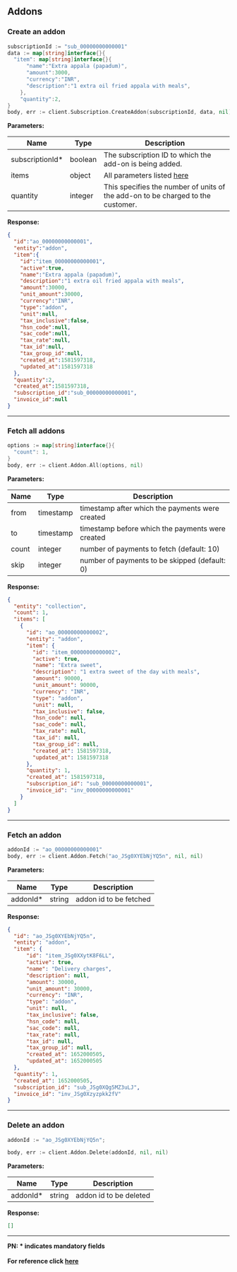 ## Addons

### Create an addon

```go
subscriptionId := "sub_00000000000001"
data := map[string]interface{}{
  "item": map[string]interface{}{
      "name":"Extra appala (papadum)",
      "amount":3000,
      "currency":"INR",
      "description":"1 extra oil fried appala with meals",
    },
    "quantity":2,
}
body, err := client.Subscription.CreateAddon(subscriptionId, data, nil)
```

**Parameters:**

| Name  | Type      | Description                                      |
|-------|-----------|--------------------------------------------------|
| subscriptionId*  | boolean | The subscription ID to which the add-on is being added. |
| items  | object  | All parameters listed [here](https://razorpay.com/docs/api/payments/subscriptions/#create-an-add-on) |
| quantity  | integer | This specifies the number of units of the add-on to be charged to the customer. |

**Response:**
```json
{
  "id":"ao_00000000000001",
  "entity":"addon",
  "item":{
    "id":"item_00000000000001",
    "active":true,
    "name":"Extra appala (papadum)",
    "description":"1 extra oil fried appala with meals",
    "amount":30000,
    "unit_amount":30000,
    "currency":"INR",
    "type":"addon",
    "unit":null,
    "tax_inclusive":false,
    "hsn_code":null,
    "sac_code":null,
    "tax_rate":null,
    "tax_id":null,
    "tax_group_id":null,
    "created_at":1581597318,
    "updated_at":1581597318
  },
  "quantity":2,
  "created_at":1581597318,
  "subscription_id":"sub_00000000000001",
  "invoice_id":null
}
```
-------------------------------------------------------------------------------------------------------

### Fetch all addons

```go
options := map[string]interface{}{
  "count": 1,
}
body, err := client.Addon.All(options, nil)
```

**Parameters:**

| Name  | Type      | Description                                      |
|-------|-----------|--------------------------------------------------|
| from  | timestamp | timestamp after which the payments were created  |
| to    | timestamp | timestamp before which the payments were created |
| count | integer   | number of payments to fetch (default: 10)        |
| skip  | integer   | number of payments to be skipped (default: 0)    |

**Response:**
```json
{
  "entity": "collection",
  "count": 1,
  "items": [
    {
      "id": "ao_00000000000002",
      "entity": "addon",
      "item": {
        "id": "item_00000000000002",
        "active": true,
        "name": "Extra sweet",
        "description": "1 extra sweet of the day with meals",
        "amount": 90000,
        "unit_amount": 90000,
        "currency": "INR",
        "type": "addon",
        "unit": null,
        "tax_inclusive": false,
        "hsn_code": null,
        "sac_code": null,
        "tax_rate": null,
        "tax_id": null,
        "tax_group_id": null,
        "created_at": 1581597318,
        "updated_at": 1581597318
      },
      "quantity": 1,
      "created_at": 1581597318,
      "subscription_id": "sub_00000000000001",
      "invoice_id": "inv_00000000000001"
    }
  ]
}
```
-------------------------------------------------------------------------------------------------------

### Fetch an addon

```go
addonId := "ao_00000000000001"
body, err := client.Addon.Fetch("ao_JSg0XYEbNjYQ5n", nil, nil)
```

**Parameters:**

| Name            | Type    | Description                                                                  |
|-----------------|---------|------------------------------------------------------------------------------|
| addonId*          | string | addon id to be fetched                                               |
**Response:**
```json
{
  "id": "ao_JSg0XYEbNjYQ5n",
  "entity": "addon",
  "item": {
      "id": "item_JSg0XXytK8F6LL",
      "active": true,
      "name": "Delivery charges",
      "description": null,
      "amount": 30000,
      "unit_amount": 30000,
      "currency": "INR",
      "type": "addon",
      "unit": null,
      "tax_inclusive": false,
      "hsn_code": null,
      "sac_code": null,
      "tax_rate": null,
      "tax_id": null,
      "tax_group_id": null,
      "created_at": 1652000505,
      "updated_at": 1652000505
  },
  "quantity": 1,
  "created_at": 1652000505,
  "subscription_id": "sub_JSg0XQg5MZ3uLJ",
  "invoice_id": "inv_JSg0Xzyzpkk2fV"
}
```
-------------------------------------------------------------------------------------------------------

### Delete an addon

```go
addonId := "ao_JSg0XYEbNjYQ5n";

body, err := client.Addon.Delete(addonId, nil, nil)
```

**Parameters:**

| Name            | Type    | Description                                                                  |
|-----------------|---------|------------------------------------------------------------------------------|
| addonId*          | string | addon id to be deleted |

**Response:**
```json
[]
```
-------------------------------------------------------------------------------------------------------

**PN: * indicates mandatory fields**
<br>
<br>
**For reference click [here](https://razorpay.com/docs/api/subscriptions/#add-ons)**